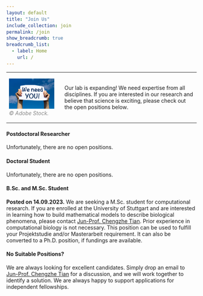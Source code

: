 ```yaml
---
layout: default
title: "Join Us"
include_collection: join
permalink: /join
show_breadcrumb: true
breadcrumb_list:
  - label: Home
    url: /
---
```


<div id="main">

<table><tbody>
  <tr>
    <td style="width:120px;"><p>
      <img src="../images/join/we_need_you.png" alt="We need you!" style="max-width:100%;">
      <em style="color: #888888">&copy; Adobe Stock. </em>
    </p></td> 
    <td style="padding-left:20px">
      Our lab is expanding! We need expertise from all disciplines. If you are interested in our research and believe that science is exciting, please check out the open positions below.
    </td>
  </tr>
</tbody></table>

<h4>Postdoctoral Researcher</h4>
<p>Unfortunately, there are no open positions.</p>

<h4>Doctoral Student</h4>
<p>Unfortunately, there are no open positions.</p>

<h4>B.Sc. and M.Sc. Student</h4>
<p><strong>Posted on 14.09.2023.</strong> We are seeking a M.Sc. student for computational research. If you are enrolled at the University of Stuttgart and are interested in learning how to build mathematical models to describe biological phenomena, please contact <a href="mailto:chengzhe.tian@izi.uni-stuttgart.de">Jun-Prof. Chengzhe Tian</a>. Prior experience in computational biology is not necessary. This position can be used to fulfill your Projektstudie and/or Masterarbeit requirement. It can also be converted to a Ph.D. position, if fundings are available.</p>

<h4>No Suitable Positions?</h4>
<p>We are always looking for excellent candidates. Simply drop an email to <a href="mailto:chengzhe.tian@izi.uni-stuttgart.de">Jun-Prof. Chengzhe Tian</a> for a discussion, and we will work together to identify a solution. We are always happy to support applications for independent fellowships.</p>

</div>